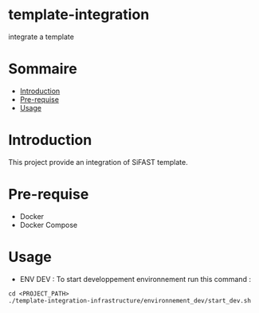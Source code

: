 # template-integration
integrate a template

# Sommaire
- [Introduction](#introduction)
- [Pre-requise](#Pre-requise)
- [Usage](#usage)

# Introduction
This project provide an integration of SiFAST template.

# Pre-requise
 * Docker
 * Docker Compose

# Usage
 * ENV DEV :
 To start developpement environnement run this command :
```bach
cd <PROJECT_PATH>
./template-integration-infrastructure/environnement_dev/start_dev.sh
```

